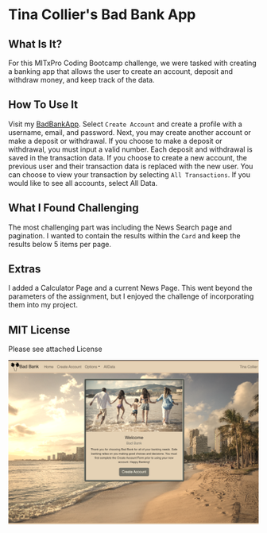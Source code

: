 # Tina Collier's Bad Bank App

## What Is It?
For this MITxPro Coding Bootcamp challenge, we were tasked with creating a banking app that allows the user to create an account, deposit and withdraw money, and keep track of the data. 

## How To Use It
Visit my [BadBankApp](https://tinacollierbadbank.s3.amazonaws.com/index.html). Select `Create Account` and create a profile with a username, email, and password. Next, you may create another account or make a deposit or withdrawal. If you choose to make a deposit or withdrawal, you must input a valid number. Each deposit and withdrawal is saved in the transaction data. If you choose to create a new account, the previous user and their transaction data is replaced with the new user. You can choose to view your transaction by selecting `All Transactions`. If you would like to see all accounts, select All Data. 

## What I Found Challenging
The most challenging part was including the News Search page and pagination. I wanted to contain the results within the `Card` and keep the results below 5 items per page. 

## Extras
I added a Calculator Page and a current News Page. This went beyond the parameters of the assignment, but I enjoyed the challenge of incorporating them into my project. 

## MIT License
Please see attached License

![BadBank Image](public/src/pages/images/badbank.png)